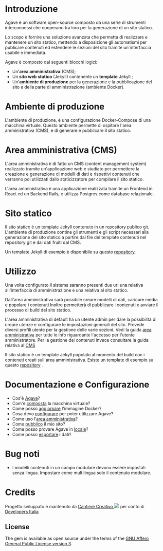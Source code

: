 
# Introduzione

Agave è un software open-source composto da una serie di strumenti interconnessi che
cooperano tra loro per la generazione di un sito statico.

Lo scopo è fornire una soluzione avanzata che permetta di realizzare e mantenere un sito statico, mettendo a disposizione gli automatismi per publicare contenuti ed estendere le sezioni del sito tramite un'interfaccia usabile e immediata.

Agave è composto dai seguenti blocchi logici:
* Un'**area amministrativa** (CMS);
* Un **sito web statico** (Jekyll) contenente un **template** Jekyll ;
* Un'**ambiente di produzione** per la generazione e la pubblicazione
  del sito e della parte di amministrazione (ambiente Docker).

# Ambiente di produzione
L'ambiente di produzione, è una configurazione Docker-Compose di una macchina virtuale.
Questo ambiente permette di ospitare l'area amministrativa (CMS), e di generare e pubblicare il sito statico.

# Area amministrativa (CMS)
L'area amministrativa è di fatto un CMS (content management system) realizzato tramite un'applicazione web e studiato per permettere la creazione e generazione di modelli di dati e rispettivi contenuti che verranno poi utilizzati dallo staticizzatore per compilare il sito statico.

L'area amministrativa è una applicazione realizzata tramite un Frontend in React ed un Backend Rails, e utilizza Postgres come database relazionale.

# Sito statico
Il sito statico è un template Jekyll contenuto in un repository
publico git.
L'ambiente di produzione contine gli strumenti e gli script necessari alla
generazione del sito statico a partire dai file del template contenuti nel repository
git e dai dati fruiti dal CMS.

Un template Jekyll di esempio è disponibile su questo [repository](https://github.com/cantierecreativo/agave-template-school).

# Utilizzo

Una volta configurato il sistema saranno presenti due url una relativa all'interfaccia di amministrazione e una relativa al sito statico.

Dall'area amministrativa sarà possibile creare modelli di dati, caricare media e popolare i contenuti
Inoltre permetterà di pubblicare i contenuti e avviare il processo di build del sito statico.

L'area amministrativa di default ha un utente admin per dare la possibilità di creare utenze e configurare le impostazioni generali del sito.
Prevede diversi profili utente per la gestione delle varie sezioni.
Vedi la guida [area amministrativa](/docs/AgaveAdministrativeDocumentation.md) per tutte le info riguardante l'accesso per l'utente amministratore.
Per la gestione dei contenuti invece consultare la guida relativa al [CMS](/docs/AgaveGeneralDocumentation.md)

Il sito statico è un template Jekyll popolato al momento del build con i contenuti creati sull'area amministrativa.
Esiste un template di esempio su questo [repository](https://github.com/cantierecreativo/agave-template-school) .


# Documentazione e Configurazione

* Cos'è [Agave](/docs/AgaveGeneralDocumentation.md)?
* Com'è [composta](/docs/DockerStructure.md) la macchina virtuale?
* Come posso [aggiornare](/docs/UpdateDockerImages.md) l'immagine Docker?
* Cosa devo [configurare](/docs/AgaveConfiguration.md) per poter utilizzare Agave?
* Come uso l'[area amministrativa](/docs/AgaveAdministrativeDocumentation.md)?
* Come [pubblico](/docs/Build.md) il mio sito?
* Come posso provare Agave in [locale](/docs/Development.md)?
* Come posso [esportare](docs/GenerateBackup.md) i dati?

# Bug noti

* I modelli contenuti in un campo modulare devono essere impostati
  senza lingua. Impostare come multilingua solo il contenuto modulare.

# Credits

Progetto sviluppato e mantenuto da [Cantiere Creativo <img src="https://www.cantierecreativo.net/images/illustrations/logo-07f378ea.svg"/>](https://www.cantierecreativo.net) per conto di [Developers Italia](https://developers.italia.it/)

## License

The gem is available as open source under the terms of the [GNU Affero General Public License version 3](https://opensource.org/licenses/AGPL-3.0).

